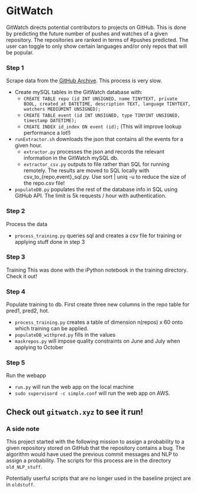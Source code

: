 # GitWatch

GitWatch directs potential contributors to projects on GitHub. This is done by
predicting the future number of pushes and watches of a given repository.
The repositories are ranked in terms of #pushes predicted. The user can toggle
to only show certain languages and/or only repos that will be popular.

### Step 1

Scrape data from the [GitHub Archive](githubarchive.org). This process is very slow.
* Create mySQL tables in the GitWatch database with:
  * `CREATE TABLE repo (id INT UNSIGNED, name TINYTEXT, private BOOL, created_at DATETIME, description TEXT, language TINYTEXT, watchers MEDIUMINT UNSIGNED);`
  * `CREATE TABLE event (id INT UNSIGNED, type TINYINT UNSIGNED, timestamp DATETIME);`
  * `CREATE INDEX id_index ON event (id);` (This will improve lookup performance a lot!)
* `runExtractor.sh` downloads the json that contains all the events for a given hour.
  * `extractor.py` processes the json and records the relevant information in the GitWatch mySQL db.
  * `extractor_csv.py` outputs to file rather than SQL for running remotely. The results are moved to SQL locally with csv_to_{repo,event}_sql.py. Use sort <filename> | uniq -u to reduce the size of the repo.csv file!
* `populateDB.py` populates the rest of the database info in SQL using GitHub API. The limit is 5k requests / hour with authentication.

### Step 2

Process the data
* `process_training.py` queries sql and creates a csv file for training or applying stuff done in step 3

### Step 3

Training
This was done with the iPython notebook in the training directory. Check it out!

### Step 4

Populate training to db. First create three new columns in the repo table for pred1, pred2, hot.
* `process_training.py` creates a table of dimension n(repos) x 60 onto which training can be applied.
* `populateDB_withpred.py` fills in the values
* `maskrepos.py` will impose quality constraints on June and July when applying to October

### Step 5

Run the webapp
* `run.py` will run the web app on the local machine
* `sudo supervisord -c simple.conf` will run the web app on AWS.

## Check out `gitwatch.xyz` to see it run!

### A side note

This project started with the following mission to assign a probability to a given repository
stored on GitHub that the repository contains a bug. The algorithm would have used the previous
commit messages and NLP to assign a probability. The scripts for this process are in the directory
`old_NLP_stuff`.

Potentially userful scripts that are no longer used in the baseline project are in `oldstuff`.
